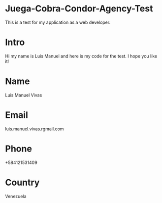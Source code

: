 # Juega-Cobra-Condor-Agency-Test
This is a test for my application as a web developer. 

# Intro

Hi my name is Luis Manuel and here is my code for the test. I hope you like it!
# Name

Luis Manuel Vivas

# Email

luis.manuel.vivas.rgmail.com

# Phone 

+584121531409

# Country

Venezuela
